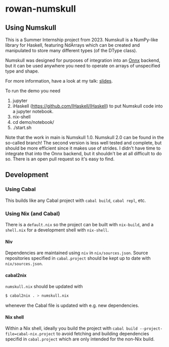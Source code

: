 # rowan-numskull

## Using Numskull

This is a Summer Internship project from 2023. Numskull is a NumPy-like library for Haskell, featuring NdArrays which can be created and manipulated to store many different types (of the DType class). 

Numskull was designed for purposes of integration into an [Onnx](https://onnx.ai/) backend, but it can be used anywhere you need to operate on arrays of unspecified type and shape.

For more information, have a look at my talk: [slides](demo/presentation-slides.pdf).

To run the demo you need 
1) jupyter
2) iHaskell (https://github.com/IHaskell/IHaskell) to put Numskull 
code into a jupyter notebook. 
3) nix-shell
4) cd demo/notebook/
5) ./start.sh

Note that the work in main is Numskull 1.0. 
Numskull 2.0 can be found in the so-called branch! The second version is less well tested and complete, but should be more efficient since it makes use of strides. I didn't have time to integrate that into the Onnx backend, but it shouldn't be at all difficult to do so. There is an open pull request so it's easy to find.

## Development

### Using Cabal

This builds like any Cabal project with `cabal build`, `cabal repl`, etc.

### Using Nix (and Cabal)

There is a `default.nix` so the project can be built with `nix-build`, and a
`shell.nix` for a development shell with `nix-shell`.

#### Niv

Dependencies are maintained using `niv` in `nix/sources.json`.
Source repositories specified in `cabal.project` should be kept up to date with
`nix/sources.json`.

#### cabal2nix

`numskull.nix` should be updated with

```sh
$ cabal2nix . > numskull.nix
```

whenever the Cabal file is updated with e.g. new dependencies.

#### Nix shell

Within a Nix shell, ideally you build the project with
`cabal build --project-file=cabal-nix.project` to avoid fetching and building
dependencies specifid in `cabal.project` which are only intended for the
non-Nix build.
